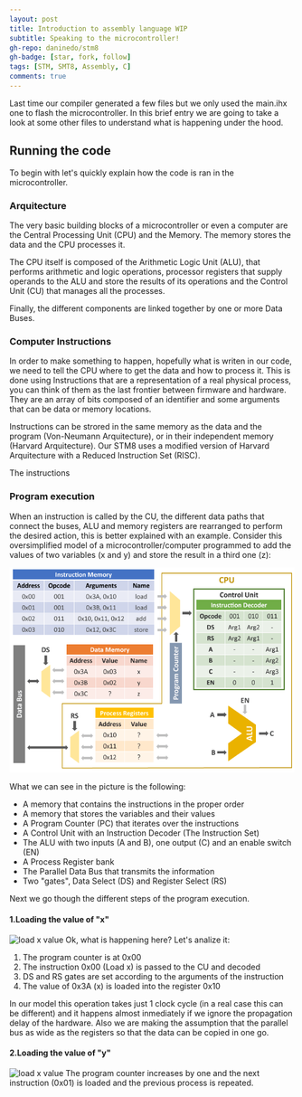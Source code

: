```yaml
---
layout: post
title: Introduction to assembly language WIP
subtitle: Speaking to the microcontroller!
gh-repo: daninedo/stm8
gh-badge: [star, fork, follow]
tags: [STM, SMT8, Assembly, C]
comments: true
---
```


Last time our compiler generated a few files but we only used the main.ihx one
to flash the microcontroller. In this brief entry we are going to take a look at
some other files to understand what is happening under the hood.

## Running the code
To begin with let's quickly explain how the code is ran in the microcontroller.

### Arquitecture
The very basic building blocks of a microcontroller or even a computer are the
Central Processing Unit (CPU) and the Memory. The memory stores the data and the
CPU processes it.

The CPU itself is composed of the Arithmetic Logic Unit (ALU), that performs arithmetic
and logic operations, processor registers that supply operands to the ALU and store
the results of its operations and the Control Unit (CU) that manages all the processes.

Finally, the different components are linked together by one or more Data Buses.

### Computer Instructions
In order to make something to happen, hopefully what is writen in our code, we
need to tell the CPU where to get the data and how to process it. This is done using
Instructions that are a representation of a real physical process, you can think of
them as the last frontier between firmware and hardware. They are an array of bits
composed of an identifier and some arguments that can be data or memory locations.

Instructions can be strored in the same memory as the data and
the program (Von-Neumann Arquitecture), or in their independent memory (Harvard Arquitecture).
Our STM8 uses a modified version of Harvard Arquitecture with a Reduced Instruction Set (RISC).

The instructions

### Program execution
When an instruction is called by the CU, the different data paths that connect the
buses, ALU and memory registers are rearranged to perform the desired action, this is better explained with an example. Consider
this oversimplified model of a microcontroller/computer programmed to add the values
of two variables (x and y) and store the result in a third one (z):

![basic computer](/img/computer_diagram.png)

What we can see in the picture is the following:
* A memory that contains the instructions in the proper order
* A memory that stores the variables and their values
* A Program Counter (PC) that iterates over the instructions
* A Control Unit with an Instruction Decoder (The Instruction Set)
* The ALU with two inputs (A and B), one output (C) and an enable switch (EN)
* A Process Register bank
* The Parallel Data Bus that transmits the information
* Two "gates", Data Select (DS) and Register Select (RS)

Next we go though the different steps of the program execution.

#### 1.Loading the value of "x"
![load x value](/img/computer_diag_loading_x)
Ok, what is happening here? Let's analize it:
1) The program counter is at 0x00
2) The instruction 0x00 (Load x) is passed to the CU and decoded
3) DS and RS gates are set according to the arguments of the instruction
4) The value of 0x3A (x) is loaded into the register 0x10

In our model this operation takes just 1 clock cycle (in a real case this can be different) and it happens almost inmediately if we ignore the propagation delay of the hardware. Also we are making the assumption
that the parallel bus as wide as the registers so that the data can be
copied in one go.

#### 2.Loading the value of "y"
![load x value](/img/computer_diag_loading_x)
The program counter increases by one and the next instruction (0x01) is loaded and the previous process is repeated.
